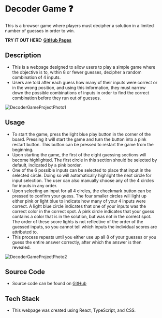 # Decoder Game :question:

This is a browser game where players must decipher a solution in a limited number of guesses in order to win.

**TRY IT OUT HERE: [GitHub Pages](https://jacob511-hub.github.io/DecoderGame/)**

## Description

- This is a webpage designed to allow users to play a simple game where the objective is to, within 8 or fewer guesses, decipher a random combination of 4 inputs.
- Users are told after each guess how many of their inputs were correct or in the wrong position, and using this information, they must narrow down the possible combinations of inputs in order to find the correct combination before they run out of guesses.

![DecoderGameProjectPhoto1](https://github.com/user-attachments/assets/34903f45-06c5-452f-901e-cc6454b492b3)

## Usage

- To start the game, press the light blue play button in the corner of the board. Pressing it will start the game and turn the button into a pink restart button. This button can be pressed to restart the game from the beginning.
- Upon starting the game, the first of the eight guessing sections will become highlighted. The first circle in this section should be selected by default, indicated by a pink border.
- One of the 6 possible inputs can be selected to place that input in the selected circle. Doing so will automatically highlight the next circle for input selection. The user can also manually choose any of the 4 circles for inputs in any order.
- Upon selecting an input for all 4 circles, the checkmark button can be pressed to confirm your guess. The four smaller circles will light up either pink or light blue to indicate how many of your 4 inputs were correct. A light blue circle indicates that one of your inputs was the correct color in the correct spot. A pink circle indicates that your guess contains a color that is in the solution, but was not in the correct spot. The order of these score lights is not reflective of the order of the guessed inputs, so you cannot tell which inputs the individual scores are attributed to.
- This process repeats until you either use up all 8 of your guesses or you guess the entire answer correctly, after which the answer is then revealed.

![DecoderGameProjectPhoto2](https://github.com/user-attachments/assets/e26c4238-8d55-4151-b6bc-6b8c0814d0ed)

## Source Code

- Source code can be found on [GitHub](https://github.com/Jacob511-hub/DecoderGame)

## Tech Stack

- This webpage was created using React, TypeScript, and CSS.
